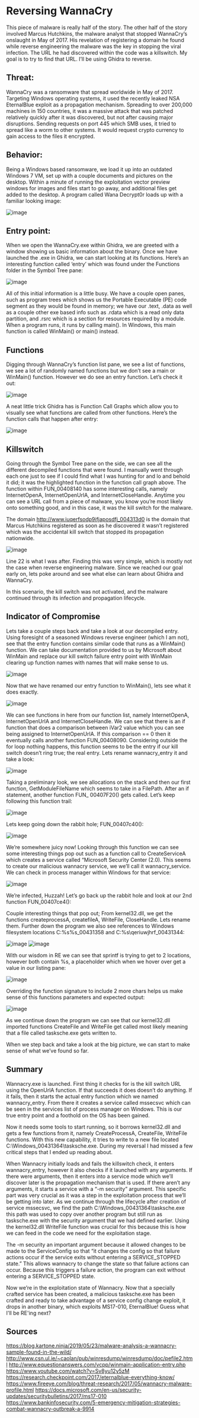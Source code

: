 # Reversing WannaCry


This piece of malware is really half of the story. The other half of the story involved Marcus Hutchkins, the malware analyst that stopped WannaCry’s onslaught in May of 2017. His revelation of registering a domain he found while reverse engineering the malware was the key in stopping the viral infection. The URL he had discovered within the code was a killswitch. My goal is to try to find that URL. I’ll be using Ghidra to reverse. 

## Threat:
WannaCry was a ransomware that spread worldwide in May of 2017. Targeting Windows operating systems, it used the recently leaked NSA EternalBlue exploit as a propagation mechanism. Spreading to over 200,000 machines in 150 countries, it was a massive attack that was patched relatively quickly after it was discovered, but not after causing major disruptions. Sending requests on port 445 which SMB uses, it tried to spread like a worm to other systems. It would request crypto currency to gain access to the files it encrypted. 

## Behavior:
Being a Windows based ransomware, we load it up into an outdated Windows 7 VM, set up with a couple documents and pictures on the desktop. Within a minute of running the exploitation vector preview windows for images and files start to go away, and additional files get added to the desktop. A program called Wana Decrypt0r loads up with a familiar looking image: 

![image](https://user-images.githubusercontent.com/38113471/88589653-b2739a80-d016-11ea-9ead-5bdb0f55383a.png)

## Entry point: 
When we open the WannaCry.exe within Ghidra, we are greeted with a window showing us basic information about the binary. Once we have launched the .exe in Ghidra, we can start looking at its functions. Here’s an interesting function called ‘entry’ which was found under the Functions folder in the Symbol Tree pane:

![image](https://user-images.githubusercontent.com/38113471/88592611-7a228b00-d01b-11ea-8cd0-f59541f9feaa.png)
 

All of this initial information is a little busy. We have a couple open panes, such as program trees which shows us the Portable Executable (PE) code segment as they would be found in memory; we have our .text, .data as well as a couple other exe based info such as .rdata which is a read only data partition, and .rsrc which is a section for resources required by a module. When a program runs, it runs by calling main(). In Windows, this main function is called WinMain() or main() instead. 

## Functions

Digging through WannaCry’s function list pane, we see a list of functions, we see a lot of randomly named functions but we don’t see a main or WinMain() function. However we do see an entry function. Let’s check it out: 

![image](https://user-images.githubusercontent.com/38113471/88589668-ba333f00-d016-11ea-81bf-c08c7b18d195.png)
 
A neat little trick Ghidra has is Function Call Graphs which allow you to visually see what functions are called from other functions. Here’s the function calls that happen after entry:
 
![image](https://user-images.githubusercontent.com/38113471/88589678-bdc6c600-d016-11ea-82f8-31660524c06f.png)

## Killswitch

Going through the Symbol Tree pane on the side, we can see all the different decompiled functions that were found. I manually went through each one just to see if I could find what I was hunting for and lo and behold it did; it was the highlighted function in the function call graph above. The function within FUN_00408140 has some interesting calls, namely InternetOpenA, InternetOpenUrlA, and InternetCloseHandle. Anytime you can see a URL call from a piece of malware, you know you’re most likely onto something good, and in this case, it was the kill switch for the malware. 

The domain http://www.iuqerfsodp9ifjaposdfj_004313d0 is the domain that Marcus Hutchkins registered as soon as he discovered it wasn’t registered which was the accidental kill switch that stopped its propagation nationwide. 

![image](https://user-images.githubusercontent.com/38113471/88589690-c0c1b680-d016-11ea-8844-defe8f85aef0.png)

Line 22 is what I was after. Finding this was very simple, which is mostly not the case when reverse engineering malware. Since we reached our goal early on, lets poke around and see what else can learn about Ghidra and WannaCry.

In this scenario, the kill switch was not activated, and the malware continued through its infection and propagation lifecycle. 

## Indicator of Compromise

Lets take a couple steps back and take a look at our decompiled entry.  Using foresight of a seasoned Windows reverse engineer (which I am not), see that the entry function contains similar code that runs as a WinMain() function. We can take documentation provided to us by Microsoft about WinMain and replace our kill switch failure entry point with WinMain clearing up function names with names that will make sense to us.  

![image](https://user-images.githubusercontent.com/38113471/88593378-b3a7c600-d01c-11ea-92ed-198019d9fcfb.png)

Now that we have renamed our entry function to WinMain(), lets see what it does exactly. 

![image](https://user-images.githubusercontent.com/38113471/88589709-c7e8c480-d016-11ea-980b-878d374b1860.png)

We can see functions in here from our function list, namely InternetOpenA, InternetOpenUrlA and InternetCloseHandle. We can see that there is an if function that does a comparison between iVar2 value which you can see being assigned to InternetOpenUrlA. If this comparison == 0 then it eventually calls another function FUN_00408090. Considering outside the for loop nothing happens, this function seems to be the entry if our kill switch doesn’t ring true; the real entry. Lets rename wannacry_entry it and take a look:

![image](https://user-images.githubusercontent.com/38113471/88589718-cae3b500-d016-11ea-86b5-0eff57c1c529.png)

Taking a preliminary look, we see allocations on the stack and then our first function, GetModuleFileName which seems to take in a FilePath. After an if statement, another function FUN_ 00407F20() gets called. Let’s keep following this function trail:

![image](https://user-images.githubusercontent.com/38113471/88589730-ce773c00-d016-11ea-98db-13c25f4ab73a.png)

Lets keep going down the rabbit hole; FUN_00407c40():

![image](https://user-images.githubusercontent.com/38113471/88589732-d0d99600-d016-11ea-93cf-4fd4a6aa6d53.png)

We’re somewhere juicy now! Looking through this function we can see some interesting things pop out such as a function call to CreateServiceA which creates a service called “Microsoft Security Center (2.0). This seems to create our malicious wannacry service, we we’ll call it wannacry_service. We can check in process manager within Windows for that service: 

![image](https://user-images.githubusercontent.com/38113471/88589745-d636e080-d016-11ea-818b-17bbb165a51d.png)

We’re infected, Huzzah! Let’s go back up the rabbit hole and look at our 2nd function FUN_00407ce4():

Couple interesting things that pop out; From kernel32.dll, we get the functions createprocessA, createfileA, WriteFile, CloseHandle. Lets rename them. Further down the program we also see references to Windows filesystem locations C:\%s\%s_00431358 and C:\%s\qeriuwjhrf_00431344:

 
![image](https://user-images.githubusercontent.com/38113471/88589759-d9ca6780-d016-11ea-8a80-0f0c36a3db9f.png)
![image](https://user-images.githubusercontent.com/38113471/88589783-df27b200-d016-11ea-81aa-ec38593f23e2.png)

With our wisdom in RE we can see that sprintf is trying to get to 2 locations, however both contain %s, a placeholder which when we hover over get a value in our listing pane:

![image](https://user-images.githubusercontent.com/38113471/88593392-b6a2b680-d01c-11ea-8378-bbef591d6ee3.png)
  

Overriding the function signature to include 2 more chars helps us make sense of this functions parameters and expected output:

![image](https://user-images.githubusercontent.com/38113471/88589801-e8188380-d016-11ea-9b14-4cd947284725.png)

As we continue down the program we can see that our kernel32.dll imported functions CreateFile and WriteFile get called most likely meaning that a file called tasksche.exe gets written to. 

When we step back and take a look at the big picture, we can start to make sense of what we’ve found so far. 

## Summary

Wannacry.exe is launched. First thing it checks for is the kill switch URL using the OpenUrlA function. If that succeeds it does doesn’t do anything. If it fails, then it starts the actual entry function which we named wannacry_entry. From there it creates a service called mssecsvc which can be seen in the services list of process manager on Windows. This is our true entry point and a foothold on the OS has been gained. 

Now it needs some tools to start running, so it borrows kernel32.dll and gets a few functions from it, namely CreateProcessA, CreateFile, WriteFile functions. With this new capability, it tries to write to a new file located C:\Windows_00431364\tasksche.exe. During my reversal I had missed a few critical steps that I ended up reading about. 

When Wannacry initially loads and fails the killswitch check, it enters wannacry_entry, however it also checks if it launched with any arguments. If there were arguments, then it enters into a service mode which we’ll discover later is the propagation mechanism that is used. If there aren’t any arguments, it starts a service with a “-m security” argument. This specific part was very crucial as it was a step in the exploitation process that we’ll be getting into later. As we continue through the lifecycle after creation of service mssecsvc, we find the path C:\Windows_00431364\tasksche.exe this path was used to copy over another program but still run as tasksche.exe with the security argument that we had defined earlier. Using the kernel32.dll WriteFile function was crucial for this because this is how we can feed in the code we need for the exploitation stage. 

The -m security an important argument because it allowed changes to be made to the ServiceConfig so that “it changes the config so that failure actions occur if the service exits without entering a SERVICE_STOPPED state.” This allows wannacry to change the state so that failure actions can occur. Because this triggers a failure action, the program can exit without entering a SERVICE_STOPPED state. 

Now we’re in the exploitation state of Wannacry. Now that a specially crafted service has been created, a malicious tasksche.exe has been crafted and ready to take advantage of a service config change exploit, it drops in another binary, which exploits MS17-010, EternalBlue! Guess what I'll be RE'ing next?


## Sources
https://blog.kartone.ninja/2019/05/23/malware-analysis-a-wannacry-sample-found-in-the-wild/
http://www.csn.ul.ie/~caolan/pub/winresdump/winresdump/doc/pefile2.html
http://www.equestionanswers.com/vcpp/winmain-application-entry.php
https://www.youtube.com/watch?v=Sv8yu12y5zM
https://research.checkpoint.com/2017/eternalblue-everything-know/
https://www.fireeye.com/blog/threat-research/2017/05/wannacry-malware-profile.html
https://docs.microsoft.com/en-us/security-updates/securitybulletins/2017/ms17-010
https://www.bankinfosecurity.com/5-emergency-mitigation-strategies-combat-wannacry-outbreak-a-9914